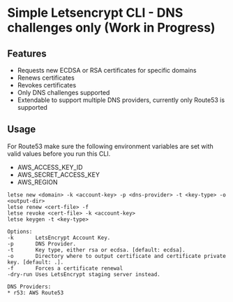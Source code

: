 # Simple Letsencrypt CLI - DNS challenges only (Work in Progress)

## Features
* Requests new ECDSA or RSA certificates for specific domains
* Renews certificates
* Revokes certificates
* Only DNS challenges supported
* Extendable to support multiple DNS providers, currently only Route53 is supported

## Usage
For Route53 make sure the following environment variables are set with
valid values before you run this CLI.

* AWS_ACCESS_KEY_ID
* AWS_SECRET_ACCESS_KEY
* AWS_REGION

```
letse new <domain> -k <account-key> -p <dns-provider> -t <key-type> -o <output-dir>
letse renew <cert-file> -f
letse revoke <cert-file> -k <account-key>
letse keygen -t <key-type>

Options:
-k       LetsEncrypt Account Key.
-p       DNS Provider.
-t       Key type, either rsa or ecdsa. [default: ecdsa].
-o       Directory where to output certificate and certificate private key. [default: .].
-f       Forces a certificate renewal
-dry-run Uses LetsEncrypt staging server instead.

DNS Providers:
* r53: AWS Route53
```
